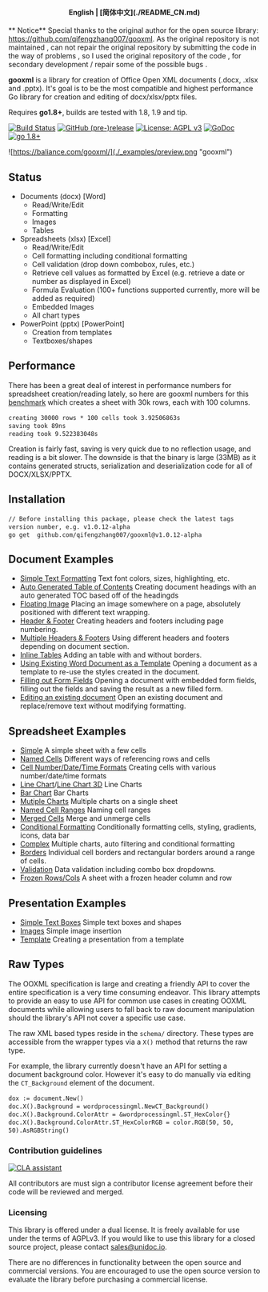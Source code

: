 
<h4 align="center"><strong>English</strong> | [简体中文](./README_CN.md) </h4>

** Notice**
Special thanks to the original author for the open source library: https://github.com/qifengzhang007/gooxml.
As the original repository is not maintained , can not repair the original repository by submitting the code in the way of problems , so I used the original repository of the code , for secondary development / repair some of the possible bugs .

**gooxml** is a library for creation of Office Open XML documents (.docx, .xlsx
and .pptx).  It's goal is to be the most compatible and highest performance Go
library for creation and editing of docx/xlsx/pptx files.

Requires **go1.8+**, builds are tested with 1.8, 1.9 and tip.

[![Build Status](https://travis-ci.org/baliance/gooxml.svg?branch=master)](https://travis-ci.org/baliance/gooxml)
[![GitHub (pre-)release](https://img.shields.io/github/release/baliance/gooxml/all.svg)](https://github.com/qifengzhang007/gooxml/releases)
[![License: AGPL v3](https://img.shields.io/badge/License-Dual%20AGPL%20v3/Commercial-blue.svg)](https://www.gnu.org/licenses/agpl-3.0)
[![GoDoc](https://godoc.org/baliance.com/gooxml?status.svg)](https://godoc.org/baliance.com/gooxml)
[![go 1.8+](https://img.shields.io/badge/go-1.8%2B-blue.svg)](http://golang.org)

![https://baliance.com/gooxml/](./_examples/preview.png "gooxml")

## Status ##

- Documents (docx) [Word]
	- Read/Write/Edit
	- Formatting
	- Images
	- Tables
- Spreadsheets (xlsx) [Excel]
 	- Read/Write/Edit
 	- Cell formatting including conditional formatting
	- Cell validation (drop down combobox, rules, etc.)
    - Retrieve cell values as formatted by Excel (e.g. retrieve a date or number as displayed in Excel)
 	- Formula Evaluation (100+ functions supported currently, more will be added as required)
 	- Embedded Images
 	- All chart types
- PowerPoint (pptx) [PowerPoint]
	- Creation from templates
	- Textboxes/shapes


## Performance ##

There has been a great deal of interest in performance numbers for spreadsheet
creation/reading lately, so here are gooxml numbers for this
[benchmark](https://github.com/qifengzhang007/gooxml/tree/master/_examples/spreadsheet/lots-of-rows)
which creates a sheet with 30k rows, each with 100 columns.

    creating 30000 rows * 100 cells took 3.92506863s
    saving took 89ns
    reading took 9.522383048s

Creation is fairly fast, saving is very quick due to no reflection usage, and
reading is a bit slower. The downside is that the binary is large (33MB) as it
contains generated structs, serialization and deserialization code for all of
DOCX/XLSX/PPTX.

## Installation ##
    // Before installing this package, please check the latest tags version number, e.g. v1.0.12-alpha
	go get  github.com/qifengzhang007/gooxml@v1.0.12-alpha


## Document Examples ##

- [Simple Text Formatting](https://github.com/qifengzhang007/gooxml/tree/master/_examples/document/simple) Text font colors, sizes, highlighting, etc.
- [Auto Generated Table of Contents](https://github.com/qifengzhang007/gooxml/tree/master/_examples/document/toc) Creating document headings with an auto generated TOC based off of the headingds
- [Floating Image](https://github.com/qifengzhang007/gooxml/tree/master/_examples/document/image) Placing an image somewhere on a page, absolutely positioned with different text wrapping.
- [Header & Footer](https://github.com/qifengzhang007/gooxml/tree/master/_examples/document/header-footer) Creating headers and footers including page numbering.
- [Multiple Headers & Footers](https://github.com/qifengzhang007/gooxml/tree/master/_examples/document/header-footer-multiple) Using different headers and footers depending on document section.
- [Inline Tables](https://github.com/qifengzhang007/gooxml/tree/master/_examples/document/tables) Adding an table with and without borders.
- [Using Existing Word Document as a Template](https://github.com/qifengzhang007/gooxml/tree/master/_examples/document/use-template) Opening a document as a template to re-use the styles created in the document.
- [Filling out Form Fields](https://github.com/qifengzhang007/gooxml/tree/master/_examples/document/fill-out-form) Opening a document with embedded form fields, filling out the fields and saving the result as  a new filled form.
- [Editing an existing document](https://github.com/qifengzhang007/gooxml/tree/master/_examples/document/edit-document) Open an existing document and replace/remove text without modifying formatting.

## Spreadsheet Examples ##
- [Simple](https://github.com/qifengzhang007/gooxml/tree/master/_examples/spreadsheet/simple) A simple sheet with a few cells
- [Named Cells](https://github.com/qifengzhang007/gooxml/tree/master/_examples/spreadsheet/named-cells) Different ways of referencing rows and cells
- [Cell Number/Date/Time Formats](https://github.com/qifengzhang007/gooxml/tree/master/_examples/spreadsheet/number-date-time-formats) Creating cells with various number/date/time formats
- [Line Chart](https://github.com/qifengzhang007/gooxml/tree/master/_examples/spreadsheet/line-chart)/[Line Chart 3D](https://github.com/qifengzhang007/gooxml/tree/master/_examples/spreadsheet/line-chart-3d) Line Charts
- [Bar Chart](https://github.com/qifengzhang007/gooxml/tree/master/_examples/spreadsheet/bar-chart) Bar Charts
- [Mutiple Charts](https://github.com/qifengzhang007/gooxml/tree/master/_examples/spreadsheet/multiple-charts) Multiple charts on a single sheet
- [Named Cell Ranges](https://github.com/qifengzhang007/gooxml/tree/master/_examples/spreadsheet/named-ranges) Naming cell ranges
- [Merged Cells](https://github.com/qifengzhang007/gooxml/tree/master/_examples/spreadsheet/merged) Merge and unmerge cells
- [Conditional Formatting](https://github.com/qifengzhang007/gooxml/tree/master/_examples/spreadsheet/conditional-formatting) Conditionally formatting cells, styling, gradients, icons, data bar
- [Complex](https://github.com/qifengzhang007/gooxml/tree/master/_examples/spreadsheet/complex) Multiple charts, auto filtering and conditional formatting
- [Borders](https://github.com/qifengzhang007/gooxml/tree/master/_examples/spreadsheet/borders) Individual cell borders and rectangular borders around a range of cells.
- [Validation](https://github.com/qifengzhang007/gooxml/tree/master/_examples/spreadsheet/validation) Data validation including combo box dropdowns.
- [Frozen Rows/Cols](https://github.com/qifengzhang007/gooxml/tree/master/_examples/spreadsheet/freeze-rows-cols) A sheet with a frozen header column and row

## Presentation Examples ##

- [Simple Text Boxes](https://github.com/qifengzhang007/gooxml/tree/master/_examples/presentation/simple) Simple text boxes and shapes
- [Images](https://github.com/qifengzhang007/gooxml/tree/master/_examples/presentation/image) Simple image insertion
- [Template](https://github.com/qifengzhang007/gooxml/tree/master/_examples/presentation/use-template/simple) Creating a presentation from a template

## Raw Types ##

The OOXML specification is large and creating a friendly API to cover the entire
specification is a very time consuming endeavor.  This library attempts to
provide an easy to use API for common use cases in creating OOXML documents
while allowing users to fall back to raw document manipulation should the
library's API not cover a specific use case.

The raw XML based types reside in the ```schema/``` directory. These types are
accessible from the wrapper types via a ```X()``` method that returns the raw
type. 

For example, the library currently doesn't have an API for setting a document
background color. However it's easy to do manually via editing the
```CT_Background``` element of the document.

    dox := document.New()
    doc.X().Background = wordprocessingml.NewCT_Background()
	doc.X().Background.ColorAttr = &wordprocessingml.ST_HexColor{}
	doc.X().Background.ColorAttr.ST_HexColorRGB = color.RGB(50, 50, 50).AsRGBString()

### Contribution guidelines ###

[![CLA assistant](https://cla-assistant.io/readme/badge/baliance/gooxml)](https://cla-assistant.io/baliance/gooxml)

All contributors are must sign a contributor license agreement before their code
will be reviewed and merged.


### Licensing ###

This library is offered under a dual license. It is freely available for use
under the terms of AGPLv3. If you would like to use this library for a closed
source project, please contact sales@unidoc.io.

There are no differences in functionality between the open source and commercial 
versions. You are encouraged to use the open source version to evaluate the library
before purchasing a commercial license.

